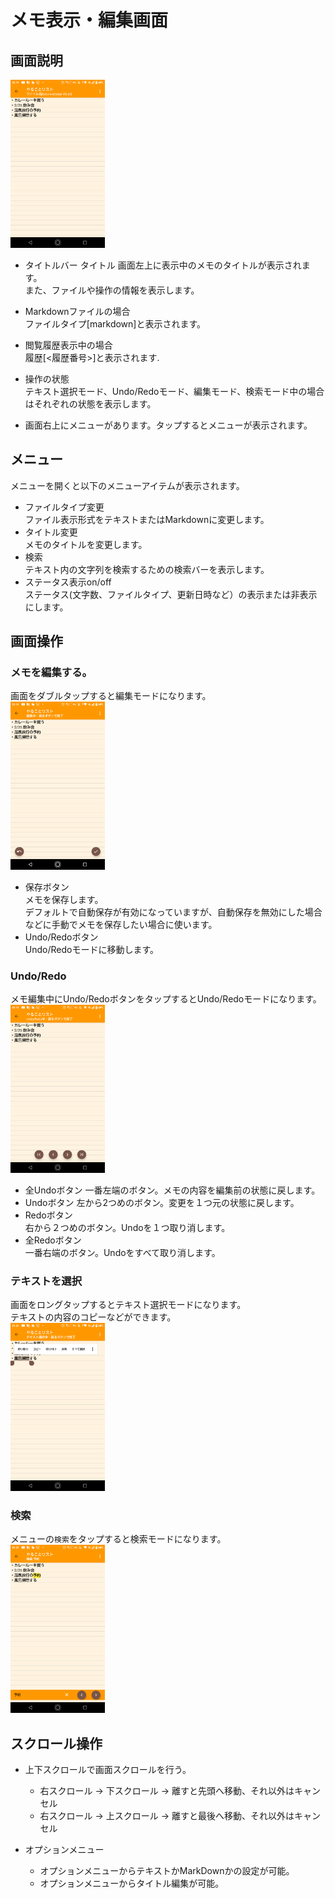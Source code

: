 # メモ表示・編集画面

## 画面説明
<img src="./img/02-editor-detail-001.png" width="30%">  

- タイトルバー
タイトル
画面左上に表示中のメモのタイトルが表示されます。  
また、ファイルや操作の情報を表示します。
- Markdownファイルの場合  
  ファイルタイプ[markdown]と表示されます。
- 閲覧履歴表示中の場合  
  履歴[<履歴番号>]と表示されます.
- 操作の状態  
  テキスト選択モード、Undo/Redoモード、編集モード、検索モード中の場合はそれぞれの状態を表示します。

- 画面右上にメニューがあります。タップするとメニューが表示されます。

## メニュー
メニューを開くと以下のメニューアイテムが表示されます。
- ファイルタイプ変更  
 ファイル表示形式をテキストまたはMarkdownに変更します。
- タイトル変更  
  メモのタイトルを変更します。
- 検索  
  テキスト内の文字列を検索するための検索バーを表示します。  
- ステータス表示on/off  
  ステータス(文字数、ファイルタイプ、更新日時など）の表示または非表示にします。

## 画面操作
### メモを編集する。
画面をダブルタップすると編集モードになります。  
<img src="./img/02-editor-detail-002.png" width="30%">  

- 保存ボタン  
  メモを保存します。  
  デフォルトで自動保存が有効になっていますが、自動保存を無効にした場合などに手動でメモを保存したい場合に使います。
- Undo/Redoボタン  
  Undo/Redoモードに移動します。  
  
### Undo/Redo
メモ編集中にUndo/RedoボタンをタップするとUndo/Redoモードになります。  
<img src="./img/02-editor-detail-003.png" width="30%">  

- 全Undoボタン
  一番左端のボタン。メモの内容を編集前の状態に戻します。
- Undoボタン
  左から2つめのボタン。変更を１つ元の状態に戻します。
- Redoボタン  
  右から２つめのボタン。Undoを１つ取り消します。
- 全Redoボタン  
  一番右端のボタン。Undoをすべて取り消します。 

### テキストを選択
画面をロングタップするとテキスト選択モードになります。  
テキストの内容のコピーなどができます。  
<img src="./img/02-editor-detail-004.png" width="30%">  

### 検索
メニューの`検索`をタップすると検索モードになります。  
<img src="./img/02-editor-detail-005.png" width="30%">  


## スクロール操作
- 上下スクロールで画面スクロールを行う。
  - 右スクロール -> 下スクロール -> 離すと先頭へ移動、それ以外はキャンセル
  - 右スクロール -> 上スクロール -> 離すと最後へ移動、それ以外はキャンセル

 - オプションメニュー
   - オプションメニューからテキストかMarkDownかの設定が可能。
   - オプションメニューからタイトル編集が可能。

